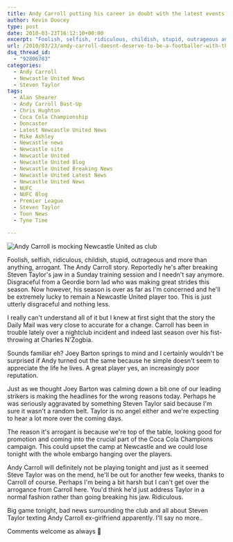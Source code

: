 ```yaml
---
title: Andy Carroll putting his career in doubt with the latest events on Tyneside
author: Kevin Doocey
type: post
date: 2010-03-23T16:12:10+00:00
excerpt: "Foolish, selfish, ridiculous, childish, stupid, outrageous and more than anything, arrogant. The Andy Carroll story. Reportedly he's after breaking Steven Taylor's jaw in a Sunday training session and I needn't say anymore. Disgraceful from a Geordie born lad who was making great strides this season. Now however, his season is over as far as I'm concerned and he'll be extremely lucky to remain a Newcastle United player too. This is just utterly disgraceful and nothing less."
url: /2010/03/23/andy-carroll-doesnt-deserve-to-be-a-footballer-with-the-latest-events-on-tyneside/
dsq_thread_id:
  - "92806783"
categories:
  - Andy Carroll
  - Newcastle United News
  - Steven Taylor
tags:
  - Alan Shearer
  - Andy Carroll Bust-Up
  - Chris Hughton
  - Coca Cola Championship
  - Doncaster
  - Latest Newcastle United News
  - Mike Ashley
  - Newcastle news
  - Newcastle site
  - Newcastle United
  - Newcastle United Blog
  - Newcastle United Breaking News
  - Newcastle United Latest News
  - Newcastle United News
  - NUFC
  - NUFC Blog
  - Premier League
  - Steven Taylor
  - Toon News
  - Tyne Time

---
```

![Andy Carroll is mocking Newcastle United as club](https://static.guim.co.uk/sys-images/Football/Clubs/Club_Home/2009/12/7/1260199353694/Andy-Carroll-001.jpg)

Foolish, selfish, ridiculous, childish, stupid, outrageous and more than anything, arrogant. The Andy Carroll story. Reportedly he's after breaking Steven Taylor's jaw in a Sunday training session and I needn't say anymore. Disgraceful from a Geordie born lad who was making great strides this season. Now however, his season is over as far as I'm concerned and he'll be extremely lucky to  remain a Newcastle United player too. This is just utterly disgraceful and nothing less.

I really can't understand all of it but I knew at first sight that the story the Daily Mail was very close to accurate for a change. Carroll has been in trouble lately over a nightclub incident and indeed last season over his fist-throwing at Charles N'Zogbia.

Sounds familiar eh? Joey Barton springs to mind and I certainly wouldn't be surprised if Andy turned out the same because he simple doesn't seem to appreciate the life he lives. A great player yes, an increasingly poor reputation.

Just as we thought Joey Barton was calming down a bit one of our leading strikers is making the headlines for the wrong reasons today. Perhaps he was seriously aggravated by something Steven Taylor said because I'm sure it wasn't a random belt. Taylor is no angel either and we're expecting to hear a lot more over the coming days.

The reason it's arrogant is because we're top of the table, looking good for promotion and coming into the crucial part of the Coca Cola Champions campaign. This could upset the camp at Newcastle and we could lose tonight with the whole embargo hanging over the players.

Andy Carroll will definitely not be playing tonight and just as it seemed Steve Taylor was on the mend, he'll be out for another few weeks, thanks to Carroll of course. Perhaps I'm being a bit harsh but I can't get over the arrogance from Carroll here. You'd think he'd just address Taylor in a normal fashion rather than going breaking his jaw. Ridiculous.

Big game tonight, bad news surrounding the club and all about Steven Taylor texting Andy Carroll ex-girlfriend apparently. I'll say no more..

Comments welcome as always 🙂
